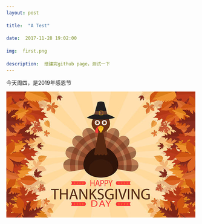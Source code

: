 ```yaml
---
layout: post

title:  "A Test"

date:  2017-11-28 19:02:00

img:  first.png

description:  搭建完github page，测试一下
---
```



今天周四，是2019年感恩节

![first](..\assets\img\1\thanking.jpg)

